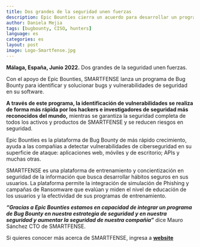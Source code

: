 ```yaml
---
title: Dos grandes de la seguridad unen fuerzas
description: Epic Bounties cierra un acuerdo para desarrollar un programa de Bug Bounty con SMARTFENSE
author: Daniela Mejia
tags: [bugbounty, CISO, hunters]
language: es
categories: es
layout: post
image: Logo-Smartfense.jpg
---
```


**Málaga, España, Junio 2022.** Dos grandes de la seguridad unen fuerzas.

Con el apoyo de Epic Bounties, SMARTFENSE lanza un programa de Bug Bounty para identificar y solucionar bugs y vulnerabilidades de seguridad en su software.

**A través de este programa, la identificación de vulnerabilidades se realiza de forma más rápida por los hackers e investigadores de seguridad más reconocidos del mundo,** mientras se garantiza la seguridad completa de todos los activos y productos de SMARTFENSE y se reducen riesgos en seguridad.

Epic Bounties es la plataforma de Bug Bounty de más rápido crecimiento, ayuda a las compañias a detectar vulnerabilidades de ciberseguridad en su superficie de ataque: aplicaciones web, móviles y de escritorio; APIs y muchas otras.

SMARTFENSE es una plataforma de entrenamiento y concientización en seguridad de la información que busca desarrollar hábitos seguros en sus usuarios. La plataforma permite la integración de simulación de Phishing y campañas de Ransomware que evalúan y miden el nivel de educación de los usuarios y la efectividad de sus programas de entrenamiento.

***“Gracias a Epic Bounties estamos en capacidad de integrar un programa de Bug Bounty en nuestra estrategia de seguridad y en nuestra seguridad y aumentar la seguridad de nuestra compañía”*** dice Mauro Sánchez CTO de SMARTFENSE.

Si quieres conocer más acerca de SMARTFENSE, ingresa a **[website](https://www.smartfense.com/es-es/)**
